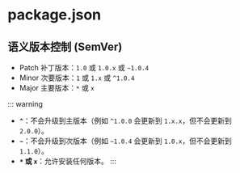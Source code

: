# package.json

## 语义版本控制 (SemVer)

- Patch 补丁版本：`1.0` 或 `1.0.x` 或 `~1.0.4`
- Minor 次要版本：`1` 或 `1.x` 或 `^1.0.4`
- Major 主要版本：`*` 或 `x`

::: warning
- **`^`**：不会升级到主版本（例如 `^1.0.0` 会更新到 `1.x.x`，但不会更新到 `2.0.0`）。
- **`~`**：不会升级到次版本（例如 `~1.0.4` 会更新到 `1.0.x`，但不会更新到 `1.1.0`）。
- **`*` 或 `x`**：允许安装任何版本。
:::
